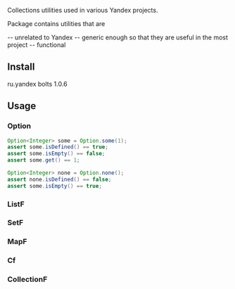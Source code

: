 Collections utilities used in various Yandex projects.

Package contains utilities that are

-- unrelated to Yandex
-- generic enough so that they are useful in the most project
-- functional

## Install
<dependency>
  <groupId>ru.yandex</groupId>
  <artifactId>bolts</artifactId>
  <version>1.0.6</version>
</dependency>

## Usage
### Option
```java
Option<Integer> some = Option.some(1);
assert some.isDefined() == true;
assert some.isEmpty() == false;
assert some.get() == 1;

Option<Integer> none = Option.none();
assert none.isDefined() == false;
assert some.isEmpty() == true;
```
### ListF
### SetF
### MapF
### Cf
### CollectionF



